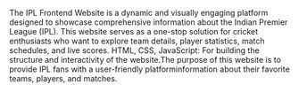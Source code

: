The IPL Frontend Website is a dynamic and visually engaging platform designed to showcase comprehensive information about the Indian Premier League (IPL).
This website serves as a one-stop solution for cricket enthusiasts who want to explore team details, player statistics, match schedules, and live scores.
HTML, CSS, JavaScript: For building the structure and interactivity of the website.The purpose of this website is to provide IPL fans with a user-friendly
platforminformation about their favorite teams, players, and matches.
